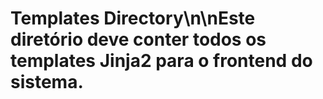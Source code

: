 # Templates Directory\n\nEste diretório deve conter todos os templates Jinja2 para o frontend do sistema.
